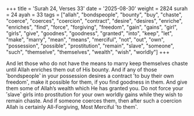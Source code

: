 +++
title = 'Surah 24, Verses 33'
date = '2025-08-30'
weight = 2824
surah = 24
ayah = 33
tags = ["allah", "bondspeople", "bounty", "buy", "chaste", "coerce", "coerces", "coercion", "contract", "desire", "desires", "enriche", "enriches", "find", "force", "forgiving", "freedom", "gain", "gains", "girl", "girls", "give", "goodnes", "goodness", "granted", "into", "keep", "let", "make", "marry", "mean", "means", "merciful", "not", "out", "own", "possession", "possible", "prostitution", "remain", "slave", "someone", "such", "themselve", "themselves", "wealth", "wish", "worldly"]
+++

And let those who do not have the means to marry keep themselves chaste until Allah enriches them out of His bounty. And if any of those ˹bondspeople˺ in your possession desires a contract ˹to buy their own freedom˺, make it possible for them, if you find goodness in them. And give them some of Allah’s wealth which He has granted you. Do not force your ˹slave˺ girls into prostitution for your own worldly gains while they wish to remain chaste. And if someone coerces them, then after such a coercion Allah is certainly All-Forgiving, Most Merciful ˹to them˺.